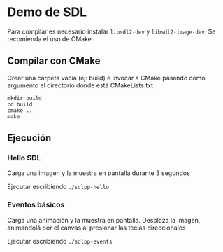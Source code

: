 # Demo de SDL

Para compilar es necesario instalar `libsdl2-dev` y `libsdl2-image-dev`. Se recomienda el uso de CMake

## Compilar con CMake

Crear una carpeta vacía (ej: build) e invocar a CMake pasando como argumento el directorio donde está CMakeLists.txt

~~~{.bash}
mkdir build
cd build
cmake ..
make
~~~

## Ejecución

### Hello SDL

Carga una imagen y la muestra en pantalla durante 3 segundos

Ejecutar escribiendo `./sdlpp-hello`

### Eventos básicos

Carga una animación y la muestra en pantalla. Desplaza la imagen, animandolá por el canvas al presionar las teclas
direccionales

Ejecutar escribiendo `./sdlpp-events`

